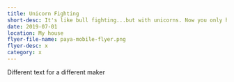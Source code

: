 ```yaml
---
title: Unicorn Fighting
short-desc: It's like bull fighting...but with unicorns. Now you only have one horn to worry about! Woo woo!
date: 2019-07-01
location: My house
flyer-file-name: paya-mobile-flyer.png
flyer-desc: x
category: x
---
```

Different text for a different maker
